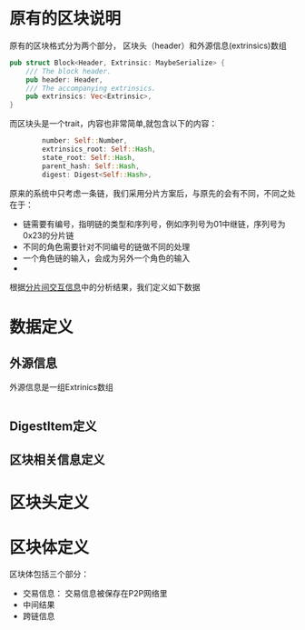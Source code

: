 # 原有的区块说明
原有的区块格式分为两个部分， 区块头（header）和外源信息(extrinsics)数组
```rust
pub struct Block<Header, Extrinsic: MaybeSerialize> {
    /// The block header.
    pub header: Header,
    /// The accompanying extrinsics.
    pub extrinsics: Vec<Extrinsic>,
}
```
而区块头是一个trait，内容也非常简单,就包含以下的内容：
```rust
        number: Self::Number,
        extrinsics_root: Self::Hash,
        state_root: Self::Hash,
        parent_hash: Self::Hash,
        digest: Digest<Self::Hash>,
```
原来的系统中只考虑一条链，我们采用分片方案后，与原先的会有不同，不同之处在于：
* 链需要有编号，指明链的类型和序列号，例如序列号为01中继链，序列号为0x23的分片链
* 不同的角色需要针对不同编号的链做不同的处理
* 一个角色链的输入，会成为另外一个角色的输入
* 

根据[分片间交互信息](设计思考/分片间交互信息.md)中的分析结果，我们定义如下数据

# 数据定义
## 外源信息
外源信息是一组Extrinics数组
```rust
```
## DigestItem定义

## 区块相关信息定义

# 区块头定义

# 区块体定义
区块体包括三个部分：
* 交易信息： 交易信息被保存在P2P网络里
* 中间结果
* 跨链信息

